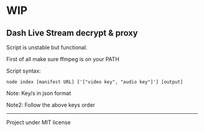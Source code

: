# WIP
## Dash Live Stream decrypt & proxy

Script is unstable but functional.

First of all make sure ffmpeg is on your PATH

Script syntax:

```
node index [manifest URL] ['["video key", "audio key"]'] [output]
```

Note: Key/s in json format

Note2: Follow the above keys order

---

Project under MIT license